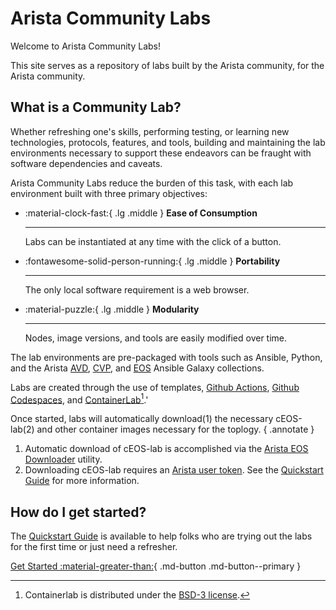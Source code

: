 # Arista Community Labs

Welcome to Arista Community Labs!

This site serves as a repository of labs built by the Arista community, for the Arista community.

## What is a Community Lab?

Whether refreshing one's skills, performing testing, or learning new technologies, protocols, features, and tools, building and maintaining the lab environments necessary to support these endeavors can be fraught with software dependencies and caveats.

Arista Community Labs reduce the burden of this task, with each lab environment built with three primary objectives:

<div class="grid cards" markdown>

-   :material-clock-fast:{ .lg .middle } __Ease of Consumption__

    ---

    Labs can be instantiated at any time with the click of a button.

-   :fontawesome-solid-person-running:{ .lg .middle } __Portability__

    ---

    The only local software requirement is a web browser.

-   :material-puzzle:{ .lg .middle } __Modularity__

    ---

    Nodes, image versions, and tools are easily modified over time.

</div>

The lab environments are pre-packaged with tools such as Ansible, Python, and the Arista [AVD](https://galaxy.ansible.com/ui/repo/published/arista/avd/), [CVP](https://galaxy.ansible.com/ui/repo/published/arista/cvp/), and [EOS](https://galaxy.ansible.com/ui/repo/published/arista/eos/) Ansible Galaxy collections.

Labs are created through the use of templates, [Github Actions](https://docs.github.com/en/actions), [Github Codespaces](https://github.com/features/codespaces), and [ContainerLab](https://containerlab.dev)[^2].'

Once started, labs will automatically download(1) the necessary cEOS-lab(2) and other container images necessary for the toplogy.
{ .annotate }

1. Automatic download of cEOS-lab is accomplished via the [Arista EOS Downloader](https://pypi.org/project/eos-downloader/) utility.
2. Downloading cEOS-lab requires an [Arista user token](https://www.arista.com/en/users/profile). See the [Quickstart Guide](./quickstart.md) for more information.

## How do I get started?

The [Quickstart Guide](./quickstart.md) is available to help folks who are trying out the labs for the first time or just need a refresher.

[Get Started :material-greater-than:](./quickstart.md){ .md-button .md-button--primary }

[^1]: This site uses the [Pexels](https://www.pexels.com/) royalty-free image library. Thank you to all Pexels authors and contributors!
[^2]: Containerlab is distributed under the [BSD-3 license](https://github.com/srl-labs/containerlab/blob/main/LICENSE).
